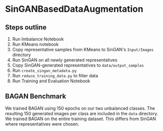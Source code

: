 # SinGANBasedDataAugmentation

## Steps outline

1. Run Imbalance Notebook
2. Run KMeans notebook
3. Copy representative samples from KMeans to SinGAN's `Input/Images` directory
4. Run SinGAN on all newly generated representatives
5. Copy SinGAN-generated representatives to `data/output_samples`
6. Run `create_singan_metadata.py`
7. Run `reduce_training_data.py` to filter data
8. Run Training and Evaluation Notebook

## BAGAN Benchmark

We trained BAGAN using 150 epochs on our two unbalanced classes. The resulting 150 generated images per class are included in the `data` directory. We trained BAGAN on the entire training dataset. This differs from SinGAN where representatives were chosen.
